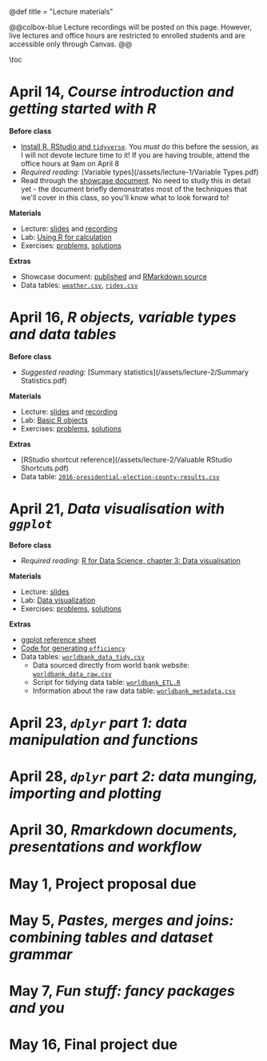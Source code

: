 @def title = "Lecture materials"

@@colbox-blue
Lecture recordings will be posted on this page.
However, live lectures and office hours are restricted to enrolled students and are accessible only through Canvas.
@@

\toc

# April 14, *Course introduction and getting started with R*

**Before class**

* [Install R, RStudio and `tidyverse`](/install-R/). You *must* do this before the session, as I will not devote lecture time to it! If you are having trouble, attend the office hours at 9am on April 8
* *Required reading:* [Variable types](/assets/lecture-1/Variable Types.pdf)
* Read through the [showcase document](/assets/lecture-1/taxis.html). No need to study this in detail yet - the document briefly demonstrates most of the techniques that we'll cover in this class, so you'll know what to look forward to!

**Materials**

* Lecture: [slides](/assets/lecture-1/presentation1.html) and [recording](/assets/lecture-1/recording1.mp4)
* Lab: [Using R for calculation](/assets/lecture-1/lab1.html)
* Exercises: [problems](/assets/lecture-1/practice1.html), [solutions](/assets/lecture-1/solutions1.html)

**Extras**

* Showcase document: [published](/assets/lecture-1/taxis.html) and [RMarkdown source](/assets/lecture-1/taxis.rmd)
* Data tables: [`weather.csv`](/assets/lecture-1/ny-taxi-data/weather.csv), [`rides.csv`](/assets/lecture-1/ny-taxi-data/rides.csv)


# April 16, *R objects, variable types and data tables*

**Before class**

* *Suggested reading:* [Summary statistics](/assets/lecture-2/Summary Statistics.pdf)

**Materials**

* Lecture: [slides](/assets/lecture-2/pres2.html)  and [recording](/assets/lecture-2/recording2.mp4)
* Lab: [Basic R objects](/assets/lecture-2/lab2.html)
* Exercises: [problems](/assets/lecture-2/practice2.html), [solutions](/assets/lecture-2/solutions2.html)

**Extras**

* [RStudio shortcut reference](/assets/lecture-2/Valuable RStudio Shortcuts.pdf)
* Data table: [`2016-presidential-election-county-results.csv`](/assets/lecture-2/2016-presidential-election-county-results.csv)

# April 21, *Data visualisation with `ggplot`*

**Before class**

* *Required reading:* [R for Data Science, chapter 3: Data visualisation](https://r4ds.had.co.nz/data-visualisation.html)

**Materials**

* Lecture: [slides](/assets/lecture-3/pres3.html)
* Lab: [Data visualization](/assets/lecture-2/lab3.html)
* Exercises: [problems](/assets/lecture-3/practice3.html), [solutions](/assets/lecture-3/solutions3.html)

**Extras**

* [ggplot reference sheet](/assets/lecture-3/ggplot2-cheatsheet.pdf)
* [Code for generating `efficiency`](/assets/lecture-3/efficiency.html)
* Data tables: [`worldbank_data_tidy.csv`](/assets/lecture-3/data/worldbank_data_tidy.csv)
    + Data sourced directly from world bank website: [`worldbank_data_raw.csv`](/assets/lecture-3/data/worldbank_data_raw.csv)
    + Script for tidying data table: [`worldbank_ETL.R`](/assets/lecture-3/data/worldbank_ETL.R)
    + Information about the raw data table:  [`worldbank_metadata.csv`](/assets/lecture-3/data/worldbank_metadata.csv)

# April 23, *`dplyr` part 1: data manipulation and functions*

# April 28, *`dplyr` part 2: data munging, importing and plotting*

# April 30, *Rmarkdown documents, presentations and workflow*

# May 1, **Project proposal due**

# May 5, *Pastes, merges and joins: combining tables and dataset grammar*

# May 7, *Fun stuff: fancy packages and you*

# May 16, **Final project due**

